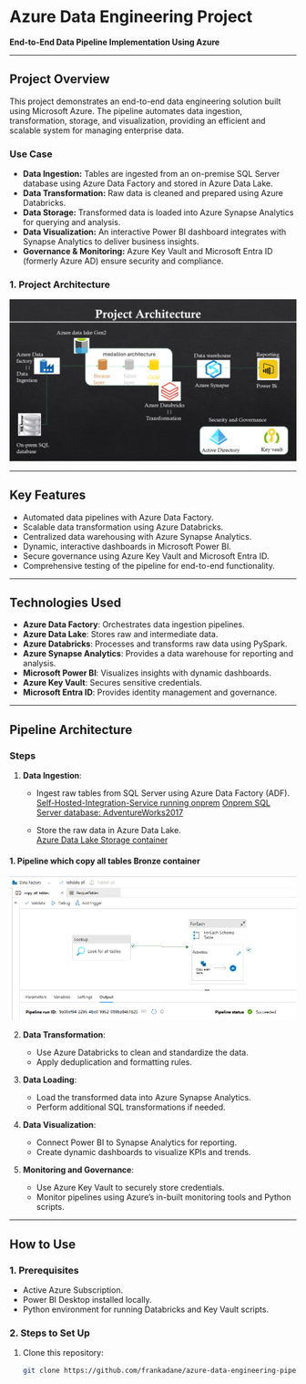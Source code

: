 # Azure Data Engineering Project  
**End-to-End Data Pipeline Implementation Using Azure**

---

## **Project Overview**  
This project demonstrates an end-to-end data engineering solution built using Microsoft Azure. The pipeline automates data ingestion, transformation, storage, and visualization, providing an efficient and scalable system for managing enterprise data.  

### **Use Case**  
- **Data Ingestion:** Tables are ingested from an on-premise SQL Server database using Azure Data Factory and stored in Azure Data Lake.  
- **Data Transformation:** Raw data is cleaned and prepared using Azure Databricks.  
- **Data Storage:** Transformed data is loaded into Azure Synapse Analytics for querying and analysis.  
- **Data Visualization:** An interactive Power BI dashboard integrates with Synapse Analytics to deliver business insights.  
- **Governance & Monitoring:** Azure Key Vault and Microsoft Entra ID (formerly Azure AD) ensure security and compliance.

### **1. Project Architecture**
![End to End project](screenshots/Azure_data_engineering_archecture.png)

---

## **Key Features**  
- Automated data pipelines with Azure Data Factory.  
- Scalable data transformation using Azure Databricks.  
- Centralized data warehousing with Azure Synapse Analytics.  
- Dynamic, interactive dashboards in Microsoft Power BI.  
- Secure governance using Azure Key Vault and Microsoft Entra ID.  
- Comprehensive testing of the pipeline for end-to-end functionality.  

---

## **Technologies Used**  
- **Azure Data Factory**: Orchestrates data ingestion pipelines.  
- **Azure Data Lake**: Stores raw and intermediate data.  
- **Azure Databricks**: Processes and transforms raw data using PySpark.  
- **Azure Synapse Analytics**: Provides a data warehouse for reporting and analysis.  
- **Microsoft Power BI**: Visualizes insights with dynamic dashboards.  
- **Azure Key Vault**: Secures sensitive credentials.  
- **Microsoft Entra ID**: Provides identity management and governance.  

---

## **Pipeline Architecture**  
### **Steps**  
1. **Data Ingestion**:  
   - Ingest raw tables from SQL Server using Azure Data Factory (ADF).  
	[Self-Hosted-Integration-Service running onprem](screenshots/1.self_hosted_integration_runtime_manager.png)
	[Onprem SQL Server database: AdventureWorks2017](screenshots/2.On_prem_SQL_Server_AdventureWorks2017.png)

   - Store the raw data in Azure Data Lake.  
	[Azure Data Lake Storage container](screenshots/3.Azure_Datalake_storage_gen2.png)

#### **1. Pipeline which copy all tables Bronze container**
![copy all tables](screenshots/4.Pipeline_to_copy_all_tables_from_onprem.png)
      
2. **Data Transformation**:  
   - Use Azure Databricks to clean and standardize the data.  
   - Apply deduplication and formatting rules.  

3. **Data Loading**:  
   - Load the transformed data into Azure Synapse Analytics.  
   - Perform additional SQL transformations if needed.  

4. **Data Visualization**:  
   - Connect Power BI to Synapse Analytics for reporting.  
   - Create dynamic dashboards to visualize KPIs and trends.  

5. **Monitoring and Governance**:  
   - Use Azure Key Vault to securely store credentials.  
   - Monitor pipelines using Azure’s in-built monitoring tools and Python scripts.

---

## **How to Use**  

### **1. Prerequisites**  
- Active Azure Subscription.  
- Power BI Desktop installed locally.  
- Python environment for running Databricks and Key Vault scripts.  

### **2. Steps to Set Up**  
1. Clone this repository:  
   ```bash
   git clone https://github.com/frankadane/azure-data-engineering-pipeline.git
